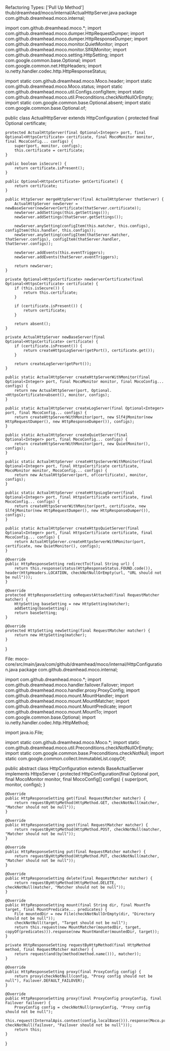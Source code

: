 Refactoring Types: ['Pull Up Method']
thub/dreamhead/moco/internal/ActualHttpServer.java
package com.github.dreamhead.moco.internal;

import com.github.dreamhead.moco.*;
import com.github.dreamhead.moco.dumper.HttpRequestDumper;
import com.github.dreamhead.moco.dumper.HttpResponseDumper;
import com.github.dreamhead.moco.monitor.QuietMonitor;
import com.github.dreamhead.moco.monitor.Slf4jMonitor;
import com.github.dreamhead.moco.setting.HttpSetting;
import com.google.common.base.Optional;
import com.google.common.net.HttpHeaders;
import io.netty.handler.codec.http.HttpResponseStatus;

import static com.github.dreamhead.moco.Moco.header;
import static com.github.dreamhead.moco.Moco.status;
import static com.github.dreamhead.moco.util.Configs.configItem;
import static com.github.dreamhead.moco.util.Preconditions.checkNotNullOrEmpty;
import static com.google.common.base.Optional.absent;
import static com.google.common.base.Optional.of;

public class ActualHttpServer extends HttpConfiguration {
    protected final Optional<HttpsCertificate> certificate;

    protected ActualHttpServer(final Optional<Integer> port, final Optional<HttpsCertificate> certificate, final MocoMonitor monitor, final MocoConfig... configs) {
        super(port, monitor, configs);
        this.certificate = certificate;
    }

    public boolean isSecure() {
        return certificate.isPresent();
    }

    public Optional<HttpsCertificate> getCertificate() {
        return certificate;
    }

    public HttpServer mergeHttpServer(final ActualHttpServer thatServer) {
        ActualHttpServer newServer = newBaseServer(newServerCertificate(thatServer.certificate));
        newServer.addSettings(this.getSettings());
        newServer.addSettings(thatServer.getSettings());

        newServer.anySetting(configItem(this.matcher, this.configs), configItem(this.handler, this.configs));
        newServer.anySetting(configItem(thatServer.matcher, thatServer.configs), configItem(thatServer.handler, thatServer.configs));

        newServer.addEvents(this.eventTriggers);
        newServer.addEvents(thatServer.eventTriggers);

        return newServer;
    }

    private Optional<HttpsCertificate> newServerCertificate(final Optional<HttpsCertificate> certificate) {
        if (this.isSecure()) {
            return this.certificate;
        }

        if (certificate.isPresent()) {
            return certificate;
        }

        return absent();
    }

    private ActualHttpServer newBaseServer(final Optional<HttpsCertificate> certificate) {
        if (certificate.isPresent()) {
            return createHttpsLogServer(getPort(), certificate.get());
        }

        return createLogServer(getPort());
    }

    public static ActualHttpServer createHttpServerWithMonitor(final Optional<Integer> port, final MocoMonitor monitor, final MocoConfig... configs) {
        return new ActualHttpServer(port, Optional.<HttpsCertificate>absent(), monitor, configs);
    }

    public static ActualHttpServer createLogServer(final Optional<Integer> port, final MocoConfig... configs) {
        return createHttpServerWithMonitor(port, new Slf4jMonitor(new HttpRequestDumper(), new HttpResponseDumper()), configs);
    }

    public static ActualHttpServer createQuietServer(final Optional<Integer> port, final MocoConfig... configs) {
        return createHttpServerWithMonitor(port, new QuietMonitor(), configs);
    }

    public static ActualHttpServer createHttpsServerWithMonitor(final Optional<Integer> port, final HttpsCertificate certificate, MocoMonitor monitor, MocoConfig... configs) {
        return new ActualHttpServer(port, of(certificate), monitor, configs);
    }

    public static ActualHttpServer createHttpsLogServer(final Optional<Integer> port, final HttpsCertificate certificate, final MocoConfig... configs) {
        return createHttpsServerWithMonitor(port, certificate, new Slf4jMonitor(new HttpRequestDumper(), new HttpResponseDumper()), configs);
    }

    public static ActualHttpServer createHttpsQuietServer(final Optional<Integer> port, final HttpsCertificate certificate, final MocoConfig... configs) {
        return ActualHttpServer.createHttpsServerWithMonitor(port, certificate, new QuietMonitor(), configs);
    }

    @Override
    public HttpResponseSetting redirectTo(final String url) {
        return this.response(status(HttpResponseStatus.FOUND.code()), header(HttpHeaders.LOCATION, checkNotNullOrEmpty(url, "URL should not be null")));
    }

    @Override
    protected HttpResponseSetting onRequestAttached(final RequestMatcher matcher) {
        HttpSetting baseSetting = new HttpSetting(matcher);
        addSetting(baseSetting);
        return baseSetting;
    }

    @Override
    protected HttpSetting newSetting(final RequestMatcher matcher) {
        return new HttpSetting(matcher);
    }
}


File: moco-core/src/main/java/com/github/dreamhead/moco/internal/HttpConfiguration.java
package com.github.dreamhead.moco.internal;

import com.github.dreamhead.moco.*;
import com.github.dreamhead.moco.handler.failover.Failover;
import com.github.dreamhead.moco.handler.proxy.ProxyConfig;
import com.github.dreamhead.moco.mount.MountHandler;
import com.github.dreamhead.moco.mount.MountMatcher;
import com.github.dreamhead.moco.mount.MountPredicate;
import com.github.dreamhead.moco.mount.MountTo;
import com.google.common.base.Optional;
import io.netty.handler.codec.http.HttpMethod;

import java.io.File;

import static com.github.dreamhead.moco.Moco.*;
import static com.github.dreamhead.moco.util.Preconditions.checkNotNullOrEmpty;
import static com.google.common.base.Preconditions.checkNotNull;
import static com.google.common.collect.ImmutableList.copyOf;

public abstract class HttpConfiguration extends BaseActualServer<HttpResponseSetting> implements HttpsServer {
    protected HttpConfiguration(final Optional<Integer> port, final MocoMonitor monitor, final MocoConfig[] configs) {
        super(port, monitor, configs);
    }

    @Override
    public HttpResponseSetting get(final RequestMatcher matcher) {
        return requestByHttpMethod(HttpMethod.GET, checkNotNull(matcher, "Matcher should not be null"));
    }

    @Override
    public HttpResponseSetting post(final RequestMatcher matcher) {
        return requestByHttpMethod(HttpMethod.POST, checkNotNull(matcher, "Matcher should not be null"));
    }

    @Override
    public HttpResponseSetting put(final RequestMatcher matcher) {
        return requestByHttpMethod(HttpMethod.PUT, checkNotNull(matcher, "Matcher should not be null"));
    }

    @Override
    public HttpResponseSetting delete(final RequestMatcher matcher) {
        return requestByHttpMethod(HttpMethod.DELETE, checkNotNull(matcher, "Matcher should not be null"));
    }

    @Override
    public HttpResponseSetting mount(final String dir, final MountTo target, final MountPredicate... predicates) {
        File mountedDir = new File(checkNotNullOrEmpty(dir, "Directory should not be null"));
        checkNotNull(target, "Target should not be null");
        return this.request(new MountMatcher(mountedDir, target, copyOf(predicates))).response(new MountHandler(mountedDir, target));
    }

    private HttpResponseSetting requestByHttpMethod(final HttpMethod method, final RequestMatcher matcher) {
        return request(and(by(method(method.name())), matcher));
    }

    @Override
    public HttpResponseSetting proxy(final ProxyConfig config) {
        return proxy(checkNotNull(config, "Proxy config should not be null"), Failover.DEFAULT_FAILOVER);
    }

    @Override
    public HttpResponseSetting proxy(final ProxyConfig proxyConfig, final Failover failover) {
        ProxyConfig config = checkNotNull(proxyConfig, "Proxy config should not be null");
        this.request(InternalApis.context(config.localBase())).response(Moco.proxy(config, checkNotNull(failover, "Failover should not be null")));
        return this;
    }
}
